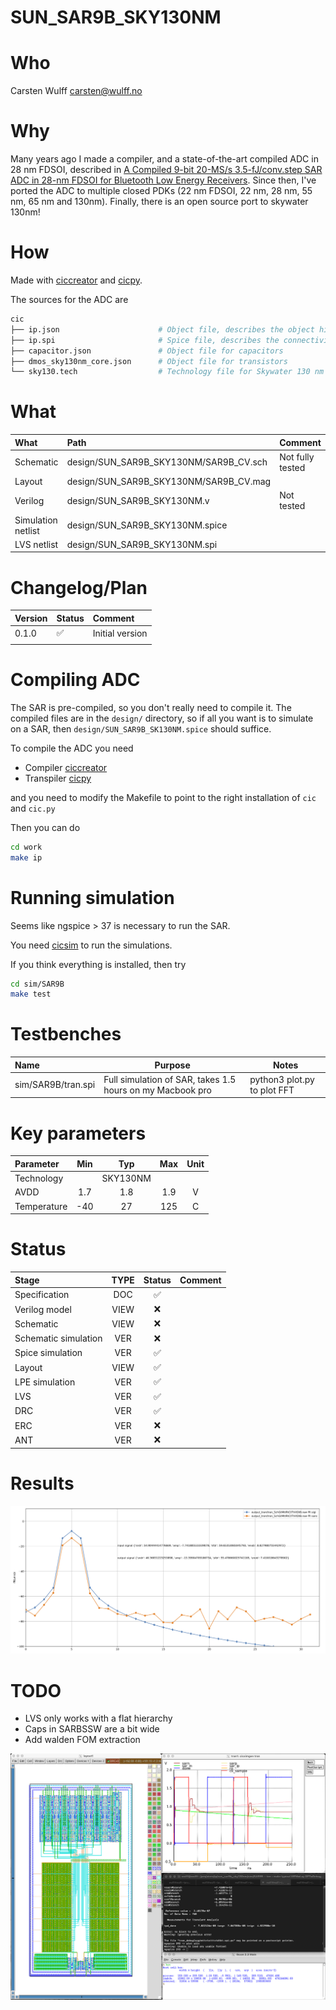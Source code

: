 # SUN_SAR9B_SKY130NM

# Who
Carsten Wulff carsten@wulff.no

# Why
Many years ago I made a compiler, and a state-of-the-art compiled ADC in 28 nm
FDSOI, described in [A Compiled 9-bit 20-MS/s
3.5-fJ/conv.step SAR ADC in 28-nm FDSOI for Bluetooth Low Energy
Receivers](https://ieeexplore.ieee.org/document/7906479). Since then, I've
ported the ADC to multiple closed PDKs (22 nm FDSOI, 22 nm, 28 nm, 55 nm, 65 nm and
130nm). Finally, there is an open source port to skywater 130nm!

# How
Made with [ciccreator](https://github.com/wulffern/ciccreator) and
 [cicpy](https://github.com/wulffern/cicpy).
 
The sources for the ADC are

``` bash
cic
├── ip.json                      # Object file, describes the object hierarchy of the circuits in the SAR
├── ip.spi                       # Spice file, describes the connectivity 
├── capacitor.json               # Object file for capacitors
├── dmos_sky130nm_core.json      # Object file for transistors
└── sky130.tech                  # Technology file for Skywater 130 nm
```

 
# What
| What               | Path                                   | Comment          |
|:-------------------|:---------------------------------------|:-----------------|
| Schematic          | design/SUN_SAR9B_SKY130NM/SAR9B_CV.sch | Not fully tested |
| Layout             | design/SUN_SAR9B_SKY130NM/SAR9B_CV.mag |                  |
| Verilog            | design/SUN_SAR9B_SKY130NM.v            | Not tested       |
| Simulation netlist | design/SUN_SAR9B_SKY130NM.spice        |                  |
| LVS netlist        | design/SUN_SAR9B_SKY130NM.spi          |                  |


# Changelog/Plan
| Version | Status             | Comment         |
|:--------|:-------------------|:----------------|
| 0.1.0   | :white_check_mark: | Initial version |
|         |                    |                 |


# Compiling ADC
The SAR is pre-compiled, so you don't really need to compile it. The compiled files are
in the `design/` directory, so if all you want is to simulate on a SAR, then
`design/SUN_SAR9B_SK130NM.spice` should suffice.

To compile the ADC you need

- Compiler [ciccreator](https://github.com/wulffern/ciccreator)
- Transpiler [cicpy](https://github.com/wulffern/cicpy)

and you need to modify the Makefile to point to the right installation of `cic`
and `cic.py`

Then you can do

``` bash
cd work
make ip
```

# Running simulation

Seems like ngspice > 37 is necessary to run the SAR.

You need [cicsim](https://github.com/wulffern/cicsim) to run the
simulations.

If you think everything is installed, then try 

``` bash
cd sim/SAR9B
make test 
```

# Testbenches

| Name              | Purpose                                                       | Notes                                      |
|:------------------|---------------------------------------------------------------|--------------------------------------------|
| sim/SAR9B/tran.spi          | Full simulation of SAR, takes 1.5 hours on my Macbook pro     | python3 plot.py <runfile> to plot FFT      |


# Key parameters
| Parameter           | Min     | Typ           | Max     | Unit  |
| :---                | :-:     | :-:           | :-:     | :---: |
| Technology          |         | SKY130NM  |         |       |
| AVDD                | 1.7    | 1.8           | 1.9    | V     |
| Temperature         | -40     | 27            | 125     | C     |



# Status

| Stage                | TYPE | Status             | Comment |
|:---------------------|:----:|:------------------:|:-------:|
| Specification        | DOC  | :white_check_mark: |         |
| Verilog model        | VIEW | :x:                |         |
| Schematic            | VIEW | :x:                |         |
| Schematic simulation | VER  | :x:                |         |
| Spice simulation     | VER  | :white_check_mark: |         |
| Layout               | VIEW | :white_check_mark: |         |
| LPE simulation       | VER  | :white_check_mark: |         |
| LVS                  | VER  | :white_check_mark: |         |
| DRC                  | VER  | :white_check_mark: |         |
| ERC                  | VER  | :x:                |         |
| ANT                  | VER  | :x:                |         |


# Results

![64 point FFT of SAR output](media/tran_SchGtMttRtCtTtVtDtBt.png)


# TODO
- LVS only works with a flat hierarchy
- Caps in SARBSSW are a bit wide
- Add walden FOM extraction

![magic layout](media/SAR9B_CV.png)

